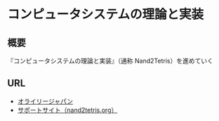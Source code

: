 # コンピュータシステムの理論と実装

## 概要

『コンピュータシステムの理論と実装』（通称 Nand2Tetris）を進めていく

## URL

- [オライリージャパン](https://www.oreilly.co.jp/books/9784873117126/)
- [サポートサイト（nand2tetris.org）](http://www.nand2tetris.org/)

